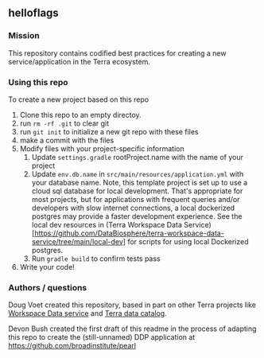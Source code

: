 ## helloflags

### Mission
This repository contains codified best practices for creating a new service/application in the Terra ecosystem.

### Using this repo
To create a new project based on this repo
1. Clone this repo to an empty directoy.
2. run `rm -rf .git` to clear git
3. run `git init` to initialize a new git repo with these files
4. make a commit with the files
5. Modify files with your project-specific information
    1. Update `settings.gradle` rootProject.name with the name of your project
    2. Update `env.db.name` in `src/main/resources/application.yml` with your database name.  Note, this template project is set up to use a cloud sql database for local development.  That's appropriate for most projects, but for applications with frequent queries and/or developers with slow internet connections, a local dockerized postgres may provide a faster development experience.  See the local dev resources in (Terra Workspace Data Service)[https://github.com/DataBiosphere/terra-workspace-data-service/tree/main/local-dev] for scripts for using local Dockerized postgres.
    3. Run `gradle build` to confirm tests pass
6. Write your code!



### Authors / questions
Doug Voet created this repository, based in part on other Terra projects like [Workspace Data service](https://github.com/DataBiosphere/terra-workspace-data-service) and [Terra data catalog](https://github.com/DataBiosphere/terra-data-catalog). 

Devon Bush created the first draft of this readme in the process of adapting this repo to create the (still-unnamed) DDP application at https://github.com/broadinstitute/pearl
